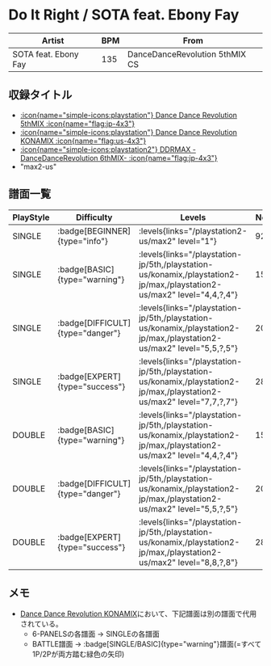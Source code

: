 # Do It Right / SOTA feat. Ebony Fay

|Artist|BPM|From|
|------|---|----|
|SOTA feat. Ebony Fay|135|DanceDanceRevolution 5thMIX CS|

## 収録タイトル

- [:icon{name="simple-icons:playstation"} Dance Dance Revolution 5thMIX :icon{name="flag:jp-4x3"}](/playstation-jp/5th)
- [:icon{name="simple-icons:playstation"} Dance Dance Revolution KONAMIX :icon{name="flag:us-4x3"}](/playstation-us/konamix)
- [:icon{name="simple-icons:playstation2"} DDRMAX -DanceDanceRevolution 6thMIX- :icon{name="flag:jp-4x3"}](/playstation2-jp/max)
- "max2-us"

## 譜面一覧

|PlayStyle|Difficulty|Levels|Notes|Movie|
|---------|----------|------|-----|-----|
|SINGLE| :badge[BEGINNER]{type="info"}| :levels{links="/playstation2-us/max2" level="1"}|92/0||
|SINGLE| :badge[BASIC]{type="warning"}| :levels{links="/playstation-jp/5th,/playstation-us/konamix,/playstation2-jp/max,/playstation2-us/max2" level="4,4,?,4"}|154/0||
|SINGLE| :badge[DIFFICULT]{type="danger"}| :levels{links="/playstation-jp/5th,/playstation-us/konamix,/playstation2-jp/max,/playstation2-us/max2" level="5,5,?,5"}|200/0||
|SINGLE| :badge[EXPERT]{type="success"}| :levels{links="/playstation-jp/5th,/playstation-us/konamix,/playstation2-jp/max,/playstation2-us/max2" level="7,7,?,7"}|285/0||
|DOUBLE| :badge[BASIC]{type="warning"}| :levels{links="/playstation-jp/5th,/playstation-us/konamix,/playstation2-jp/max,/playstation2-us/max2" level="4,4,?,4"}|159/0||
|DOUBLE| :badge[DIFFICULT]{type="danger"}| :levels{links="/playstation-jp/5th,/playstation-us/konamix,/playstation2-jp/max,/playstation2-us/max2" level="5,5,?,5"}|202/0||
|DOUBLE| :badge[EXPERT]{type="success"}| :levels{links="/playstation-jp/5th,/playstation-us/konamix,/playstation2-jp/max,/playstation2-us/max2" level="8,8,?,8"}|284/0||

## メモ

- [Dance Dance Revolution KONAMIX](/playstation-us/konamix)において、下記譜面は別の譜面で代用されている。
  - 6-PANELSの各譜面 → SINGLEの各譜面
  - BATTLE譜面 → :badge[SINGLE/BASIC]{type="warning"}譜面(=すべて1P/2Pが両方踏む緑色の矢印)
